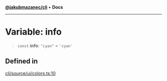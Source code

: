 [**@jakubmazanec/cli**](../../../README.md) • **Docs**

---

# Variable: info

> `const` **info**: `"cyan"` = `'cyan'`

## Defined in

[cli/source/ui/colors.ts:10](https://github.com/jakubmazanec/tools/blob/2afd81e4680434017b6f838733fd5ccd928cec42/packages/cli/source/ui/colors.ts#L10)

